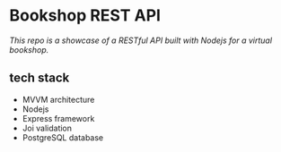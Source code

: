 # Bookshop REST API

_This repo is a showcase of a RESTful API built with Nodejs for a virtual bookshop._

## tech stack

* MVVM architecture
* Nodejs
* Express framework
* Joi validation
* PostgreSQL database
